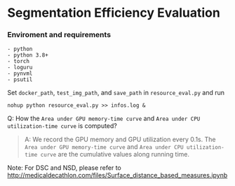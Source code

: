 # Segmentation Efficiency Evaluation



### Enviroment and requirements

```
- python
- python 3.8+
- torch
- loguru
- pynvml
- psutil
```



Set `docker_path`, `test_img_path`, and `save_path` in `resource_eval.py` and run

`nohup python resource_eval.py >> infos.log &`



Q: How the `Area under GPU memory-time curve` and `Area under CPU utilization-time curve` is computed?

> A: We record the GPU memory and GPU utilization every 0.1s. The `Area under GPU memory-time curve` and `Area under CPU utilization-time curve` are the cumulative values along running time.



Note: For DSC and NSD, please refer to http://medicaldecathlon.com/files/Surface_distance_based_measures.ipynb



